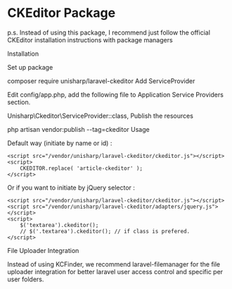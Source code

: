 # CKEditor Package

p.s. Instead of using this package, I recommend just follow the official CKEditor installation instructions with package managers

Installation

Set up package

composer require unisharp/laravel-ckeditor
Add ServiceProvider

Edit config/app.php, add the following file to Application Service Providers section.

Unisharp\Ckeditor\ServiceProvider::class,
Publish the resources

php artisan vendor:publish --tag=ckeditor
Usage

Default way (initiate by name or id) :

    <script src="/vendor/unisharp/laravel-ckeditor/ckeditor.js"></script>
    <script>
        CKEDITOR.replace( 'article-ckeditor' );
    </script>
Or if you want to initiate by jQuery selector :

    <script src="/vendor/unisharp/laravel-ckeditor/ckeditor.js"></script>
    <script src="/vendor/unisharp/laravel-ckeditor/adapters/jquery.js"></script>
    <script>
        $('textarea').ckeditor();
        // $('.textarea').ckeditor(); // if class is prefered.
    </script>
File Uploader Integration

Instead of using KCFinder, we recommend laravel-filemanager for the file uploader integration for better laravel user access control and specific per user folders.